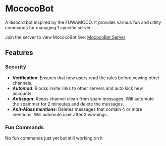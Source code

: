 # MococoBot

A disocrd bot inspired by the FUWAMOCO. It provides various fun and uitlity commands for managing 1 specific server.

Join the server to view MococoBot live: [MococoBot Server](https://discord.gg/vtwsqP3svF)

## Features

### Security
- **Verification**: Ensures that new users read the rules before vewing other channels.
- ***Automod***: Blocks invite links to other servers and auto kick new accounts.
- ***Antispam***: Keeps channel clean from spam messages. Will automute the spammer for 2 mineutes and delete the messages.
- ***Anit-Mass mentions***: Deletes messages that contain 4 or more mentions. Will automute user after 3 warnings.

### Fun Commands
No fun commands just yet but still working on it
